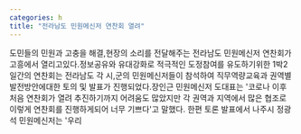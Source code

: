 ```yaml
---
categories: h
title: "전라남도 민원메신저 연찬회 열려"
---
```

도민들의 민원과 고충을 해결,현장의 소리를 전달해주는 전라남도 민원메신저 연찬회가 고흥에서 열리고있다.정보공유와 유대강화로 적극적인 도정참여를 유도하기위한 1박2일간의 연찬회는 전라남도 각 시,군의 민원메신저들이 참석하여 직무역량교육과 권역별 발전방안에대한 토의 및 발표가 진행되었다.장인근 민원메신저 도대표는 &#39;코로나 이후 처음 연찬회가 열려 추진하기까지 어려움도 많았지만 각 권역과 지역에서 많은 협조로 이렇게 연찬회를 진행하게되어 너무 기쁘다&#39;고 말했다. 한편 토론 발표에서 나주시 정광석 민원메신저는 &#39;우리